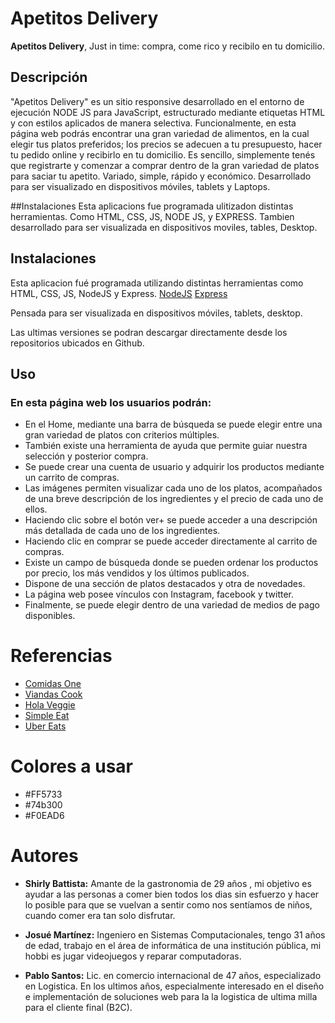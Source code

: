 # Apetitos Delivery

**Apetitos Delivery**, Just in time: compra, come rico y recibilo en tu domicilio.

## Descripción
"Apetitos Delivery" es un sitio responsive desarrollado en el entorno de ejecución NODE JS para JavaScript, estructurado mediante etiquetas HTML y con estilos aplicados de manera selectiva.
Funcionalmente, en esta página web  podrás encontrar una gran variedad de alimentos, en la cual elegir tus platos preferidos; los precios se adecuen a tu presupuesto, hacer tu pedido online y recibirlo en tu domicilio.
Es sencillo, simplemente tenés que registrarte y comenzar a comprar dentro de la gran variedad de platos para saciar tu apetito.
Variado, simple, rápido y económico.
Desarrollado para ser visualizado en dispositivos móviles, tablets y Laptops.

##Instalaciones 
Esta aplicacions fue programada ulitizadon distintas herramientas. Como HTML, CSS, JS, NODE JS, y EXPRESS. Tambien desarrollado para ser visualizada en dispositivos moviles, tables, Desktop.

## Instalaciones
Esta aplicacion fué programada utilizando distintas herramientas como HTML, CSS, JS, NodeJS y Express.
[NodeJS](https://nodejs.org/es/ "NodeJS")
[Express](https://expressjs.com/ "Express")

Pensada para ser visualizada en dispositivos móviles, tablets, desktop.

Las ultimas versiones se podran descargar directamente desde los repositorios ubicados en Github.

## Uso
### En esta página web los usuarios podrán:
- En el Home, mediante una barra de búsqueda se puede elegir entre una gran variedad de platos con criterios múltiples.
- También existe una herramienta de ayuda que permite guiar nuestra selección y posterior compra. 
- Se puede crear una cuenta de usuario y adquirir los productos mediante un carrito de compras. 
- Las imágenes permiten visualizar cada uno de los platos, acompañados de una breve descripción de los ingredientes y el precio de cada uno de ellos. 
- Haciendo clic sobre el botón ver+ se puede acceder a una descripción más detallada de cada uno de los ingredientes.
- Haciendo clic en comprar se puede acceder directamente al carrito de compras.
- Existe un campo de búsqueda donde se pueden ordenar los productos por precio, los más vendidos y los últimos publicados. 
- Dispone de una sección de platos destacados y otra de novedades.
- La página web posee vínculos con Instagram, facebook y twitter.
- Finalmente, se puede elegir dentro de una variedad de medios de pago disponibles. 

# Referencias
- [Comidas One](https://www.comidasone.com/ "Comidas One")
- [Viandas Cook](https://viandascook.com/ "Viandas Cook")
- [Hola Veggie](https://holaveggie.com.ar/ "Hola Veggie")
- [Simple Eat](https://simpleat.com.ar/ "Simple Eat")
- [Uber Eats](https://www.ubereats.com/ "Uber Eats")

# Colores a usar
- #FF5733
- #74b300
- #F0EAD6

# Autores
- **Shirly Battista:** Amante de la gastronomia de 29 años , mi objetivo es ayudar a las personas a comer bien todos los dias sin esfuerzo y hacer lo posible para que se vuelvan a sentir como nos sentíamos de niños, cuando comer era tan solo disfrutar.

- **Josué Martínez:** Ingeniero en Sistemas Computacionales, tengo 31 años de edad, trabajo en el área de informática de una institución pública, mi hobbi es jugar videojuegos y reparar computadoras. 

- **Pablo Santos:** Lic. en comercio internacional de 47 años, especializado en Logistica. En los ultimos años, especialmente interesado en el diseño e implementación de soluciones web para la la logistica de ultima milla para el cliente final (B2C).